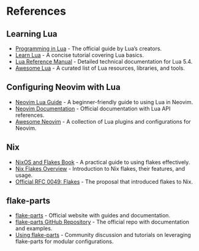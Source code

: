 # **References**

## Learning Lua
- [Programming in Lua](https://www.lua.org/pil/) - The official guide by Lua’s creators.
- [Learn Lua](https://learnxinyminutes.com/docs/lua/) - A concise tutorial covering Lua basics.
- [Lua Reference Manual](https://www.lua.org/manual/5.4/) - Detailed technical documentation for Lua 5.4.
- [Awesome Lua](https://github.com/LewisJEllis/awesome-lua) - A curated list of Lua resources, libraries, and tools.

## Configuring Neovim with Lua
- [Neovim Lua Guide](https://github.com/nanotee/nvim-lua-guide) - A beginner-friendly guide to using Lua in Neovim.
- [Neovim Documentation](https://neovim.io/doc/) - Official documentation with Lua API references.
- [Awesome Neovim](https://github.com/rockerBOO/awesome-neovim) - A collection of Lua plugins and configurations for Neovim.

## Nix
- [NixOS and Flakes Book](https://nixos-and-flakes.thiscute.world/introduction) - A practical guide to using flakes effectively.
- [Nix Flakes Overview](https://nixos.wiki/wiki/Flakes) - Introduction to Nix flakes, their features, and usage.
- [Official RFC 0049: Flakes](https://github.com/NixOS/rfcs/pull/49) - The proposal that introduced flakes to Nix.

## flake-parts
- [flake-parts](https://flake.parts/) - Official website with guides and documentation.
- [flake-parts GitHub Repository](https://github.com/hercules-ci/flake-parts) - The official repo with documentation and examples.
- [Using flake-parts](https://discourse.nixos.org/t/flake-parts-nix-configurations-modular-composable-and-easy/13033) - Community discussion and tutorials on leveraging flake-parts for modular configurations.

